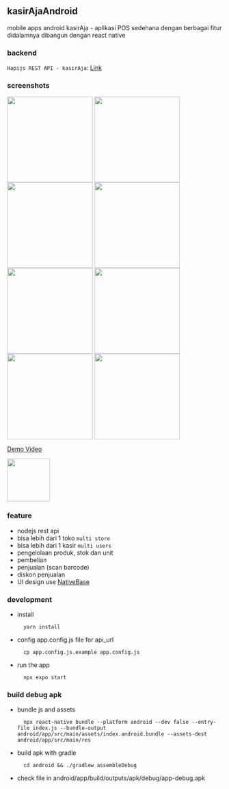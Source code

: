 ## kasirAjaAndroid 
mobile apps android kasirAja - aplikasi POS sedehana dengan berbagai fitur didalamnya dibangun dengan react native 

### backend
`Hapijs REST API - kasirAja`: [Link](https://github.com/ajikamaludin/hapi-kasiraja-api)

### screenshots
<div>
<img align="top" src="https://github.com/ajikamaludin/react-native-kasiraja-mobile/raw/dev/screenshots/1.jpg" width="200px">
<img align="top" src="https://github.com/ajikamaludin/react-native-kasiraja-mobile/raw/dev/screenshots/2.jpg" width="200px">
<img align="top" src="https://github.com/ajikamaludin/react-native-kasiraja-mobile/raw/dev/screenshots/3.jpg" width="200px">
<img align="top" src="https://github.com/ajikamaludin/react-native-kasiraja-mobile/raw/dev/screenshots/4.jpg" width="200px">
<img align="top" src="https://github.com/ajikamaludin/react-native-kasiraja-mobile/raw/dev/screenshots/5.jpg" width="200px">
<img align="top" src="https://github.com/ajikamaludin/react-native-kasiraja-mobile/raw/dev/screenshots/6.jpg" width="200px">
<img align="top" src="https://github.com/ajikamaludin/react-native-kasiraja-mobile/raw/dev/screenshots/7.jpg" width="200px">
<img align="top" src="https://github.com/ajikamaludin/react-native-kasiraja-mobile/raw/dev/screenshots/8.jpg" width="200px">
</div>

[Demo Video](https://www.youtube.com/watch?v=pBqVOmw8Ess)

<a href="https://play.google.com/store/apps/details?id=com.kasirajaandroid" target="_blank">
<img align="top" src="https://github.com/ajikamaludin/react-native-kasiraja-mobile/raw/dev/screenshots/8.jpg" width="100px">
</a>

### feature
- nodejs rest api
- bisa lebih dari 1 toko `multi store`
- bisa lebih dari 1 kasir `multi users`
- pengelolaan produk, stok dan unit
- pembelian
- penjualan (scan barcode)
- diskon penjualan
- UI design use [NativeBase](https://nativebase.io/)
### development 
- install

        yarn install

- config app.config.js file for api_url

        cp app.config.js.example app.config.js

- run the app

        npx expo start

### build debug apk
- bundle js and assets

        npx react-native bundle --platform android --dev false --entry-file index.js --bundle-output android/app/src/main/assets/index.android.bundle --assets-dest android/app/src/main/res

- build apk with gradle 

        cd android && ./gradlew assembleDebug

- check file in android/app/build/outputs/apk/debug/app-debug.apk